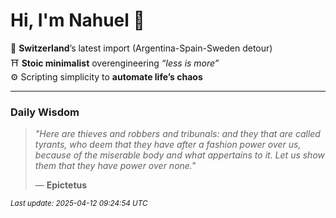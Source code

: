 # Hi, I'm Nahuel :tiger:

📍 **Switzerland**’s latest import (Argentina-Spain-Sweden detour)  
⛩️ **Stoic minimalist** overengineering *“less is more”*  
⚙️ Scripting simplicity to **automate life’s chaos**

---

### Daily Wisdom
> _"Here are thieves and robbers and tribunals: and they that are called tyrants, who deem that they have after a fashion power over us, because of the miserable body and what appertains to it. Let us show them that they have power over none."_  
>
> — **Epictetus**

<sub>*Last update: 2025-04-12 09:24:54 UTC*</sub>

